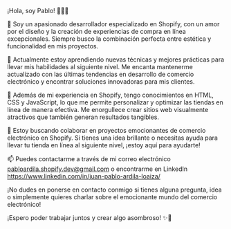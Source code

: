 ¡Hola, soy Pablo! 👋🇨🇴

👀 Soy un apasionado desarrollador especializado en Shopify, con un amor por el diseño y la creación de experiencias de compra en línea excepcionales. Siempre busco la combinación perfecta entre estética y funcionalidad en mis proyectos.

🌱 Actualmente estoy aprendiendo nuevas técnicas y mejores prácticas para llevar mis habilidades al siguiente nivel. Me encanta mantenerme actualizado con las últimas tendencias en desarrollo de comercio electrónico y encontrar soluciones innovadoras para mis clientes.

💼 Además de mi experiencia en Shopify, tengo conocimientos en HTML, CSS y JavaScript, lo que me permite personalizar y optimizar las tiendas en línea de manera efectiva. Me enorgullece crear sitios web visualmente atractivos que también generan resultados tangibles.

💞️ Estoy buscando colaborar en proyectos emocionantes de comercio electrónico en Shopify. Si tienes una idea brillante o necesitas ayuda para llevar tu tienda en línea al siguiente nivel, ¡estoy aquí para ayudarte!

📫 Puedes contactarme a través de mi correo electrónico pabloardila.shopify.dev@gmail.com o encontrarme en LinkedIn https://www.linkedin.com/in/juan-pablo-ardila-loaiza/

¡No dudes en ponerse en contacto conmigo si tienes alguna pregunta, idea o simplemente quieres charlar sobre el emocionante mundo del comercio electrónico!

¡Espero poder trabajar juntos y crear algo asombroso! ✨🚀
